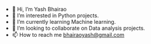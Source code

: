 - 👋 Hi, I’m Yash Bhairao
- 👀 I’m interested in Python projects.
- 🌱 I’m currently learning Machine learning.
- 💞️ I’m looking to collaborate on Data analysis projects.
- 📫 How to reach me bhairaoyash@gmail.com

<!---
YB96/YB96 is a ✨ special ✨ repository because its `README.md` (this file) appears on your GitHub profile.
You can click the Preview link to take a look at your changes.
--->
